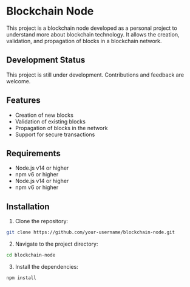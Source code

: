 # Blockchain Node

This project is a blockchain node developed as a personal project to understand more about blockchain technology. It allows the creation, validation, and propagation of blocks in a blockchain network.

## Development Status

This project is still under development. Contributions and feedback are welcome.

## Features

- Creation of new blocks
- Validation of existing blocks
- Propagation of blocks in the network
- Support for secure transactions

## Requirements

- Node.js v14 or higher
- npm v6 or higher
- Node.js v14 or higher
- npm v6 or higher

## Installation

1. Clone the repository:

```bash
git clone https://github.com/your-username/blockchain-node.git
```

2. Navigate to the project directory:

```bash
cd blockchain-node
```

3. Install the dependencies:

```bash
npm install
```

